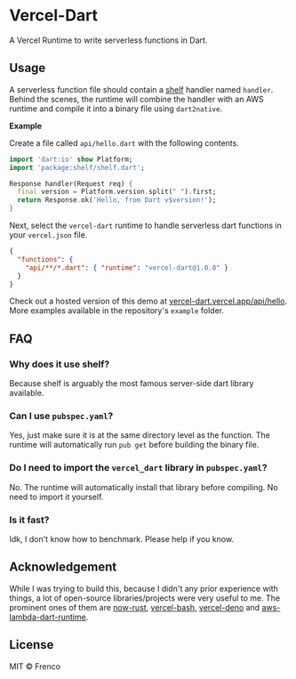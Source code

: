 # Vercel-Dart

A Vercel Runtime to write serverless functions in Dart.

## Usage

A serverless function file should contain a [shelf](https://pub.dev/packages/shelf) handler named `handler`. Behind the scenes, the runtime will combine the handler with an AWS runtime and compile it into a binary file using `dart2native`.

**Example**

Create a file called `api/hello.dart` with the following contents.

```dart
import 'dart:io' show Platform;
import 'package:shelf/shelf.dart';

Response handler(Request req) {
  final version = Platform.version.split(" ").first;
  return Response.ok('Hello, from Dart v$version!');
}
```

Next, select the `vercel-dart` runtime to handle serverless dart functions in your `vercel.json` file.

```json
{
  "functions": {
    "api/**/*.dart": { "runtime": "vercel-dart@1.0.0" }
  }
}
```

Check out a hosted version of this demo at [vercel-dart.vercel.app/api/hello](https://vercel-dart.vercel.app/api/hello). More examples available in the repository's `example` folder.

## FAQ

### Why does it use shelf?

Because shelf is arguably the most famous server-side dart library available.

### Can I use `pubspec.yaml`?

Yes, just make sure it is at the same directory level as the function. The runtime will automatically run `pub get` before building the binary file.

### Do I need to import the `vercel_dart` library in `pubspec.yaml`?

No. The runtime will automatically install that library before compiling. No need to import it yourself.

### Is it fast?

Idk, I don't know how to benchmark. Please help if you know.

## Acknowledgement

While I was trying to build this, because I didn't any prior experience with things, a lot of open-source libraries/projects were very useful to me. The prominent ones of them are [now-rust](https://github.com/mike-engel/now-rust), [vercel-bash](https://github.com/importpw/vercel-bash), [vercel-deno](https://github.com/TooTallNate/vercel-deno) and [aws-lambda-dart-runtime](https://github.com/awslabs/aws-lambda-dart-runtime).

## License

MIT © Frenco
